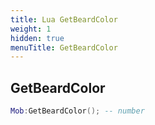 ```yaml
---
title: Lua GetBeardColor
weight: 1
hidden: true
menuTitle: GetBeardColor
---
```

## GetBeardColor
```lua
Mob:GetBeardColor(); -- number
```